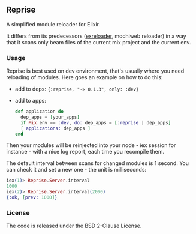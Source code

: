 ## Reprise

A simplified module reloader for Elixir.

It differs from its predecessors ([exreloader][1], mochiweb reloader)
in a way that it scans only beam files of the current mix project
and the current env.

[1]: http://github.com/yrashk/exreloader

### Usage

Reprise is best used on dev environment, that's usually where
you need reloading of modules. Here goes an example on how
to do this:

- add to deps: 
  `{:reprise, "~> 0.1.3", only: :dev}`

- add to apps:
    ```Elixir
    def application do
      dep_apps = [your_apps] 
      if Mix.env == :dev, do: dep_apps = [:reprise | dep_apps]
      [ applications: dep_apps ]
    end
    ```

Then your modules will be reinjected into your node - iex session
for instance - with a nice log report, each time you recompile them.

The default interval between scans for changed modules is 1 second.
You can check it and set a new one - the unit is milliseconds:
```Elixir
iex(1)> Reprise.Server.interval
1000
iex(2)> Reprise.Server.interval(2000)
{:ok, [prev: 1000]}
```

### License

The code is released under the BSD 2-Clause License.

